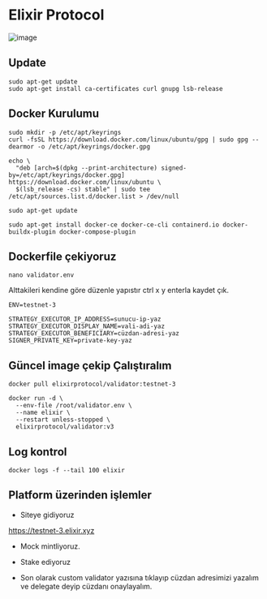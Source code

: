 # Elixir Protocol
![image](https://github.com/user-attachments/assets/e94a51db-d20a-423b-a8d4-df75a79af8e0)

## Update
```
sudo apt-get update
sudo apt-get install ca-certificates curl gnupg lsb-release
```

## Docker Kurulumu
```
sudo mkdir -p /etc/apt/keyrings
curl -fsSL https://download.docker.com/linux/ubuntu/gpg | sudo gpg --dearmor -o /etc/apt/keyrings/docker.gpg
```

```
echo \
  "deb [arch=$(dpkg --print-architecture) signed-by=/etc/apt/keyrings/docker.gpg] https://download.docker.com/linux/ubuntu \
  $(lsb_release -cs) stable" | sudo tee /etc/apt/sources.list.d/docker.list > /dev/null
```
```
sudo apt-get update
```
```
sudo apt-get install docker-ce docker-ce-cli containerd.io docker-buildx-plugin docker-compose-plugin
```


## Dockerfile çekiyoruz

```
nano validator.env
```
Alttakileri kendine göre düzenle yapıstır ctrl x y enterla kaydet çık. 
```
ENV=testnet-3

STRATEGY_EXECUTOR_IP_ADDRESS=sunucu-ip-yaz
STRATEGY_EXECUTOR_DISPLAY_NAME=vali-adi-yaz
STRATEGY_EXECUTOR_BENEFICIARY=cüzdan-adresi-yaz
SIGNER_PRIVATE_KEY=private-key-yaz
```
## Güncel image çekip Çalıştıralım
```
docker pull elixirprotocol/validator:testnet-3
```
```
docker run -d \
  --env-file /root/validator.env \
  --name elixir \
  --restart unless-stopped \
  elixirprotocol/validator:v3
```
## Log kontrol
```
docker logs -f --tail 100 elixir
```
## Platform üzerinden işlemler

- Siteye gidiyoruz
 
https://testnet-3.elixir.xyz

- Mock mintliyoruz.

- Stake ediyoruz

- Son olarak custom validator yazısına tıklayıp cüzdan adresimizi yazalım ve delegate deyip cüzdanı onaylayalım.


